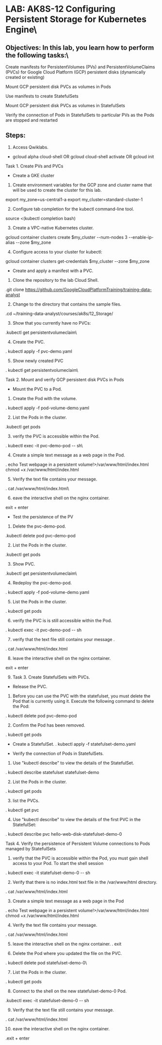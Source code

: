 
# LAB: AK8S-12 Configuring Persistent Storage for Kubernetes Engine\

## Objectives: In this lab, you learn how to perform the following tasks:\

Create manifests for PersistentVolumes (PVs) and PersistentVolumeClaims (PVCs) for Google Cloud Platform (GCP) persistent disks (dynamically created or existing)

Mount GCP persistent disk PVCs as volumes in Pods

Use manifests to create StatefulSets

Mount GCP persistent disk PVCs as volumes in StatefulSets

Verify the connection of Pods in StatefulSets to particular PVs as the Pods are stopped and restarted

## Steps:

1. Access Qwiklabs.
* gcloud alpha cloud-shell OR
gcloud cloud-shell activate OR
gcloud init


Task 1. Create PVs and PVCs

* Create a GKE cluster

1. Create environment variables for the GCP zone and cluster name that will be used to create the cluster for this lab.

export my_zone=us-central1-a
export my_cluster=standard-cluster-1

2. Configure tab completion for the kubectl command-line tool.

source <(kubectl completion bash)

3. Create a VPC-native Kubernetes cluster.

gcloud container clusters create $my_cluster
   --num-nodes 3 --enable-ip-alias --zone $my_zone

4. Configure access to your cluster for kubectl:

gcloud container clusters get-credentials $my_cluster --zone $my_zone

* Create and apply a manifest with a PVC.
1. Clone the repository to the lab Cloud Shell.

 .git clone https://github.com/GoogleCloudPlatformTraining/training-data-analyst

2. Change to the directory that contains the sample files.

.cd ~/training-data-analyst/courses/ak8s/12_Storage/

3. Show that you currently have no PVCs:

.kubectl get persistentvolumeclaim\

4. Create the PVC.

. kubectl apply -f pvc-demo.yaml

5. Show newly created PVC

. kubectl get persistentvolumeclaim\

Task 2.  Mount and verify GCP persistent disk PVCs in Pods

* Mount the PVC to a Pod.

1. Create the Pod with the volume.

. kubectl apply -f pod-volume-demo.yaml

2. List the Pods in the cluster.

.kubectl get pods

3. verify the PVC is accessible within the Pod.

. kubectl exec -it pvc-demo-pod -- sh\

4. Create a simple text message as a web page in the Pod.

. echo Test webpage in a persistent volume!>/var/www/html/index.html\
chmod +x /var/www/html/index.html

5. Verify the text file contains your message.

. cat /var/www/html/index.html\

6. eave the interactive shell on the nginx container.

exit + enter

* Test the persistence of the PV

1. Delete the pvc-demo-pod.

.kubectl delete pod pvc-demo-pod

2. List the Pods in the cluster.

.kubectl get pods

3. Show PVC.

.kubectl get persistentvolumeclaim\

4. Redeploy the pvc-demo-pod.

. kubectl apply -f pod-volume-demo.yaml

5. List the Pods in the cluster.

. kubectl get pods

6. verify the PVC is is still accessible within the Pod.

. kubectl exec -it pvc-demo-pod -- sh

7.  verify that the text file still contains your message .

. cat /var/www/html/index.html

8. leave the interactive shell on the nginx container.

exit + enter

9. Task 3. Create StatefulSets with PVCs.
* Release the PVC.

1. Before you can use the PVC with the statefulset, you must delete the Pod that is currently using it. Execute the following command to delete the Pod:

. kubectl delete pod pvc-demo-pod

2. Confirm the Pod has been removed.

. kubectl get pods

* Create a StatefulSet.
. kubectl apply -f statefulset-demo.yaml


* Verify the connection of Pods in StatefulSets.

1. Use "kubectl describe" to view the details of the StatefulSet.

. kubectl describe statefulset statefulset-demo

2. List the Pods in the cluster.

. kubectl get pods


3. list the PVCs.

. kubectl get pvc

4. Use "kubectl describe" to view the details of the first PVC in the StatefulSet:

. kubectl describe pvc hello-web-disk-statefulset-demo-0

Task 4. Verify the persistence of Persistent Volume connections to Pods managed by StatefulSets

1.  verify that the PVC is accessible within the Pod, you must gain shell access to your Pod. To start the shell session

. kubectl exec -it statefulset-demo-0 -- sh

2. Verify that there is no index.html text file in the /var/www/html directory.

. cat /var/www/html/index.html

3. Create a simple text message as a web page in the Pod

. echo Test webpage in a persistent volume!>/var/www/html/index.html\
chmod +x /var/www/html/index.html

4. Verify the text file contains your message.

. cat /var/www/html/index.html

5. leave the interactive shell on the nginx container.
 . exit

6. Delete the Pod where you updated the file on the PVC.

. kubectl delete pod statefulset-demo-0\

7. List the Pods in the cluster.

. kubectl get pods


8. Connect to the shell on the new statefulset-demo-0 Pod.

.kubectl exec -it statefulset-demo-0 -- sh

9. Verify that the text file still contains your message.

. cat /var/www/html/index.html

10. eave the interactive shell on the nginx container.

.exit + enter 
